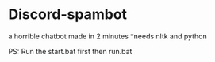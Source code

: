 # Discord-spambot
a horrible chatbot made in 2 minutes
*needs nltk and python

PS: Run the start.bat first then run.bat
